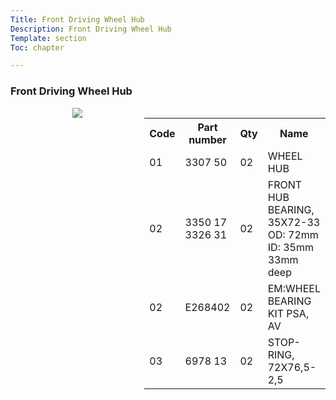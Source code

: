 ```yaml
---
Title: Front Driving Wheel Hub
Description: Front Driving Wheel Hub
Template: section
Toc: chapter

---
```


### Front Driving Wheel Hub

<div style="text-align: center; display: grid; grid-template-columns: 1fr 1fr;">
  <div>
    <img src="%assets_url%/manual/front-driving-wheel-hub.jpg">
  </div>
  <div style="text-align: left;">
    <table width="100%" cellpadding="0" cellspacing="0">
    <tr>
        <th>Code</th>
        <th>Part number</th>
        <th>Qty</th>
        <th>Name</th>
    <tr class="over" name="01" onclick="articleRow('3307 50')">
        <td>01</td>
        <td class="article">3307 50</td>
        <td>02</td>
        <td>WHEEL HUB</td>
    </tr>
    <tr class="over" name="02" onclick="articleRow('3350 17')">
        <td>02</td>
        <td class="article">3350 17<br>3326 31</td>
        <td>02</td>
        <td>FRONT HUB BEARING, <br>35X72-33<br>OD: 72mm<br>ID: 35mm<br>33mm deep</td>
    </tr>
    <tr class="over" name="02" onclick="articleRow('E268402')">
        <td>02</td>
        <td class="article">E268402</td>
        <td>02</td>
        <td>EM:WHEEL BEARING KIT PSA, <br>AV</td>
    </tr>
    <tr class="over" name="03" onclick="articleRow('6978 13')">
        <td>03</td>
        <td class="article">6978 13</td>
        <td>02</td>
        <td>STOP-RING, <br>72X76,5-2,5</td>
    </tr>
      </table>
  </div>
</div>

<!-- Front Anti-Roll Bar  
![](%assets_url%/manual/front-anti-roll-bar.jpg)  {.table} | Code | Part Number | Quantity | Name   
|--|--|--|--
|01 |	5081 57	| 01	| FRONT ANTI-ROLL BAR, 1 POS DIAM 23 -->


